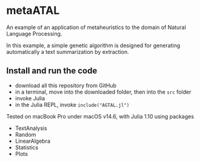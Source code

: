 # metaATAL
An example of an application of metaheuristics to the domain of Natural Language Processing. 

In this example, a simple genetic algorithm is designed for generating automatically a text summarization by extraction.

## Install and run the code

- download all this repository from GitHub
- in a terminal, move into the downloaded folder, then into the `src` folder
- invoke Julia
- in the Julia REPL, invoke `include("AGTAL.jl")`

Tested on macBook Pro under macOS v14.6, with Julia 1.10 using packages
- TextAnalysis
- Random
- LinearAlgebra
- Statistics
- Plots
